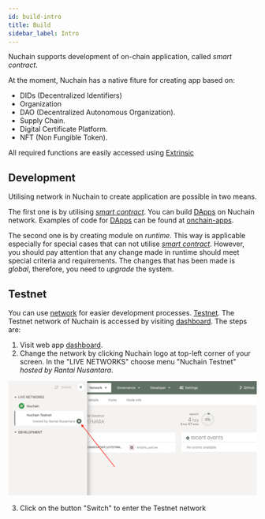 ```yaml
---
id: build-intro
title: Build
sidebar_label: Intro
---
```


Nuchain supports development of on-chain application, called _smart contract_.

At the moment, Nuchain has a native fiture for creating app based on:

- DIDs (Decentralized Identifiers)
- Organization
- DAO (Decentralized Autonomous Organization).
- Supply Chain.
- Digital Certificate Platform.
- NFT (Non Fungible Token).

All required functions are easily accessed using [Extrinsic](../learn/learn-extrinsic.md)

## Development

Utilising network in Nuchain to create application are possible in two means.

The first one is by utilising [_smart contract_](../general/glossary.md#kontrak-pintar). You can
build [DApps](../general/glossary.md#dapps) on Nuchain network. Examples of code for
[DApps](../general/glossary.md#dapps) can be found at
[onchain-apps](https://github.com/nusantarachain/onchain-apps).

The second one is by creating module on _runtime_. This way is applicable especially for special
cases that can not utilise [_smart contract_](../general/glossary.md#kontrak-pintar). However, you
should pay attention that any change made in runtime should meet special criteria and requirements.
The changes that has been made is _global_, therefore, you need to _upgrade_ the system.

## Testnet

You can use [network](network.md) for easier development processes.
[Testnet](../general/glossary.md#testnet). The Testnet network of Nuchain is accessed by visiting
[dashboard](https://dashboard.nuchain.network). The steps are:

1. Visit web app [dashboard](https://dashboard.nuchain.network).
2. Change the network by clicking Nuchain logo at top-left corner of your screen. In the "LIVE
   NETWORKS" choose menu "Nuchain Testnet" _hosted by Rantai Nusantara_.

![How to change Nuchain Testnet](/img/change-network-testnet.png)

3. Click on the button "Switch" to enter the Testnet network
